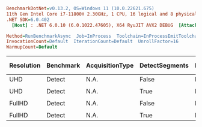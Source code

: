 ``` ini

BenchmarkDotNet=v0.13.2, OS=Windows 11 (10.0.22621.675)
11th Gen Intel Core i7-11800H 2.30GHz, 1 CPU, 16 logical and 8 physical cores
.NET SDK=6.0.402
  [Host] : .NET 6.0.10 (6.0.1022.47605), X64 RyuJIT AVX2 DEBUG  [AttachedDebugger]

Method=RunBenchmarkAsync  Job=InProcess  Toolchain=InProcessEmitToolchain  
InvocationCount=Default  IterationCount=Default  UnrollFactor=16  
WarmupCount=Default  

```
| Resolution | Benchmark | AcquisitionType | DetectSegments | FullFrontal | TokenFrontal | Mean [ms] | Error [ms] | StdDev [ms] | StdErr [ms] | Median [ms] | Min [ms] | Q1 [ms] | Q3 [ms] | Max [ms] |  Op/s | Allocated [KB] |
|----------- |---------- |---------------- |--------------- |------------ |------------- |----------:|-----------:|------------:|------------:|------------:|---------:|--------:|--------:|---------:|------:|---------------:|
|        UHD |    Detect |            N.A. |          False |        N.A. |         N.A. |     10.54 |      0.210 |       0.532 |       0.061 |       10.37 |    8.831 |   10.17 |   10.82 |    12.01 | 94.90 |           1.05 |
|            |           |                 |                |             |              |           |            |             |             |             |          |         |         |          |       |                |
|        UHD |    Detect |            N.A. |           True |        N.A. |         N.A. |     26.25 |      0.506 |       0.473 |       0.122 |       26.22 |   25.529 |   25.87 |   26.52 |    27.25 | 38.10 |           5.52 |
|            |           |                 |                |             |              |           |            |             |             |             |          |         |         |          |       |                |
|     FullHD |    Detect |            N.A. |          False |        N.A. |         N.A. |     10.12 |      0.134 |       0.159 |       0.035 |       10.05 |    9.912 |   10.01 |   10.23 |    10.47 | 98.81 |           1.05 |
|            |           |                 |                |             |              |           |            |             |             |             |          |         |         |          |       |                |
|     FullHD |    Detect |            N.A. |           True |        N.A. |         N.A. |     16.58 |      0.302 |       0.268 |       0.072 |       16.47 |   16.309 |   16.40 |   16.73 |    17.23 | 60.32 |           5.52 |
